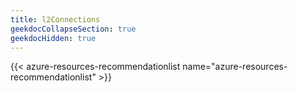 ```yaml
---
title: l2Connections
geekdocCollapseSection: true
geekdocHidden: true
---
```


{{< azure-resources-recommendationlist name="azure-resources-recommendationlist" >}}
